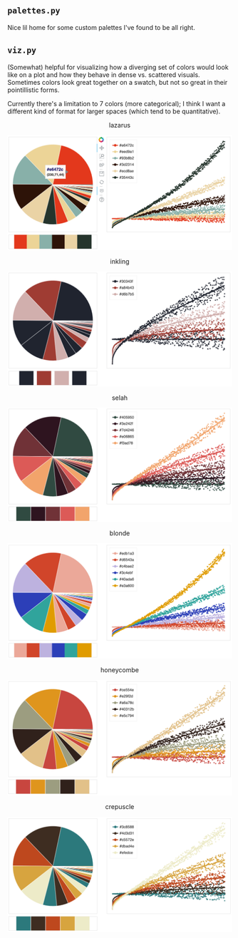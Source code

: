 ## `palettes.py`
Nice lil home for some custom palettes I've found to be all right.

## `viz.py`
(Somewhat) helpful for visualizing how a diverging set of colors would look like on a plot and how they behave in dense vs. scattered visuals. Sometimes colors look great together on a swatch, but not so great in their pointillistic forms. 

Currently there's a limitation to 7 colors (more categorical); I think I want a different kind of format for larger spaces (which tend to be quantitative). 

<center>lazarus</center>

![](_imgs/lazarus.png)

<center>inkling</center>

![](_imgs/inkling.png)

<center>selah</center>

![](_imgs/selah.png)

<center>blonde</center>

![](_imgs/blonde.png)

<center>honeycombe</center>

![](_imgs/honeycombe.png)

<center>crepuscle</center>

![](_imgs/crepuscle.png)

